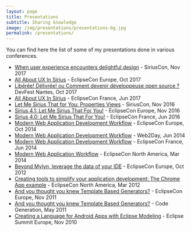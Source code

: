 ```yaml
---
layout: page
title: Presentations
subtitle: Sharing knowledge
image: /img/presentations/presentations-bg.jpg
permalink: /presentations/
---
```


You can find here the list of some of my presentations done in various conferences.

* [When user experience encounters delightful design](https://www.siriuscon.org) - SiriusCon, Nov 2017
* [All About UX In Sirius](https://www.eclipsecon.org/europe2017/session/all-about-ux-sirius) - EclipseCon Europe, Oct 2017
* [Libérée! Délivrée! ou Comment devenir développeuse open source ?](https://devfest.gdgnantes.com/schedule/day1?sessionId=2061) DevFest Nantes, Oct 2017
* [All About UX In Sirius](https://www.eclipsecon.org/france2017/session/all-about-ux-sirius) - EclipseCon France, Jun 2017
* [Let Me Sirius That for You: Properties Views](https://www.siriuscon.org/2016/) - SiriusCon, Nov 2016
* [Sirius 4.1: Let Me Sirius That For You!](https://www.eclipsecon.org/europe2016/session/sirius-41-let-me-sirius-you) - EclipseCon Europe, Nov 2016
* [Sirius 4.0: Let Me Sirius That For You!](https://www.eclipsecon.org/france2016/session/sirius-40-let-me-sirius-you) - EclipseCon France, Jun 2016
* [Modern Web Application Development Workflow](https://www.eclipsecon.org/europe2014/session/modern-web-application-development-workflow.html) - EclipseCon Europe, Oct 2014
* [Modern Web Application Development Workflow](http://www.slideshare.net/sbegaudeau/modern-web-application-development-workflow-web2day) - Web2Day, Jun 2014
* [Modern Web Application Development Workflow](https://www.eclipsecon.org/france2014/session/modern-web-application-development-workflow.html) - EclipseCon France, Jun 2014
* [Modern Web Application Workflow](https://www.eclipsecon.org/na2014/session/modern-web-application-workflow.html) - EclipseCon North America, Mar 2014
* [Beyond Mylyn, leverage the data of your IDE](https://www.eclipsecon.org/europe2012/sessions/beyond-mylyn-leverage-data-your-ide.html) - EclipseCon Europe, Oct 2012
* [Creating tools to simplify your application development: The Chrome App example](https://www.eclipsecon.org/2012/sessions/creating-tools-simplify-your-application-development-chrome-app-example.html) - EclipseCon North America, Mar 2012
* [And you thought you knew Template Based Generators?](https://www.eclipsecon.org/europe2011/sessions/and-you-thought-you-knew-template-based-generators.html) - EclipseCon Europe, Nov 2011
* [And you thought you knew Template Based Generators?](https://www.infoq.com/presentations/Acceleo) - Code Generation, May 2011
* [Creating a Language for Android Apps with Eclipse Modeling](https://www.eclipsecon.org/summiteurope2010/sessions/indexe495.html?id=1833) - Eclipse Summit Europe, Nov 2010
